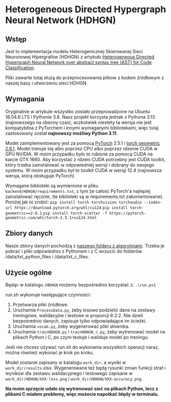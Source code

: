 # Heterogeneous Directed Hypergraph Neural Network (HDHGN)

## Wstęp

Jest to implementacja modelu Heterogenicznej Skierowanej Sieci Neuronowej Hipergrafów (HDHGN) z artykułu [Heterogeneous Directed Hypergraph Neural Network over abstract syntax tree (AST) for Code Classification](https://doi.org/10.18293/SEKE2023-136).

Pliki zawarte tutaj służą do przeprocesowania plikow z kodem źródłowym z naszej bazy i utworzeniu sieci HDHGN.

## Wymagania

Oryginalnie w artykule wszystko zostało przeprowadzone na Ubuntu 18.04.6 LTS i Pythonie 3.8.
Nasz projekt korzysta jednak z Pythona 3.13 (najnowszego na obecny czas), aczkolwiek niestety ta wersja nie jest kompatybilna z PyTorchem i innymi wymaganymi bibliotekami, więc tutaj zastosowany został **najnowszy możliwy Python 3.11**.

Model zaimplementowany jest za pomocą [PyTorch](https://pytorch.org/docs/2.5/) 2.5.1 i [torch geometric 2.6.1](https://pytorch-geometric.readthedocs.io/en/2.6.1/index.html). Model trenuje się albo poprzez CPU albo poprzez rdzenie CUDA w GPU NVIDIA. W moim przypadku było to robione za pomocą CUDA na karcie GTX 1660.
Aby korzystać z rdzeni CUDA potrzebny jest CUDA toolkit, który trzeba zainstalować w odpowiedniej wersji i dobrany do swojego systemu. W moim przypadku był to toolkit CUDA w wersji 12.4 (najnowsza wersja, którą obsługuje PyTorch)

Wymagane biblioteki są wymienione w pliku `backend/HDHGN/requirements.txt`, z tym że całość PyTorch'a najlepiej zainstalować ręcznie, (te biblioteki są w requirements.txt zakomentowane). Poniżej jak to zrobić:
`pip install torch torchvision torchaudio --index-url https://download.pytorch.org/whl/cu124`
`pip install torch-geometric==2.6.1`
`pip install torch-scatter -f https://pytorch-geometric.com/whl/torch-2.5.1+cu124.html`

## Zbiory danych

Nasze zbiory danych pochodzą z [naszego folderu z algorytmami](https://drive.google.com/drive/folders/1xPyS70uPEFWSz7teoBGzQTof4sTWfsff). Trzeba je pobrać i pliki odpowiednio z Pythonem i z C wrzucić do folderów /data/txt_python_files i /data/txt_c_files.

## Użycie ogólne

Będąc w katalogu `/HDHGN` możemy bezpośrednio korzystać z:
`.\run.ps1`

run.sh wykonuje następujące czynności:

1. Przetwarza pliki źródłowe.
2. Uruchamia `ProcessData.py`, żeby losowo podzielić dane na zestawy treningowe, walidacyjne i testowe w proporcji 6:2:2. Nie dzieli bezpośrednio danych, zapisuje tylko odpowiadające im ścieżki.
3. Uruchamia `vocab.py`, żeby wygenerować pliki słownika.
4. Uruchamia `trainHDHGN.py` i `trainHDHGN_c.py`, żeby wytrenować model na plikach Python i C, po czym testuje i waliduje model po treningu.

Jeśli nie chcesz używać run.sh do wykonania wszystkich operacji naraz, można również wykonać je krok po kroku.

Model zostanie zapisany w katalogu `work_dir`, a wyniki w `work_dir/results`.xlsx. Wygenerowane też będą rysunki zmian funkcji strat i wyników dla zestawu walidacyjnego i testowego zapisane w `work_dir/HDHGN/XXX-loss.png` i `work_dir/HDHGN/XXX-accuracy.png`.

**Na moim sprzęcie udało się wytrenować sieć na plikach Python, lecz z plikami C miałem problemy, więc możecie napotkać błędy w terminalu.**
